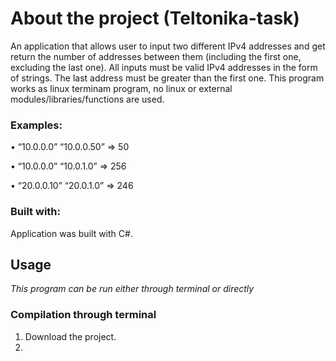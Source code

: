 # About the project (Teltonika-task) 

An application that allows user to input two different IPv4 addresses and get return the number of addresses between them (including the first one, excluding the last one). All inputs must be valid IPv4 addresses in the form of strings. The last address must be greater than the first one. This program works as linux terminam program, no linux or external modules/libraries/functions are used.

### Examples:

• “10.0.0.0” “10.0.0.50” => 50

• “10.0.0.0” “10.0.1.0” => 256

• “20.0.0.10” “20.0.1.0” => 246

### Built with:

Application was built with C#.

## Usage
_This program can be run either through terminal or directly_

### Compilation through terminal

1. Download the project.
2. 
